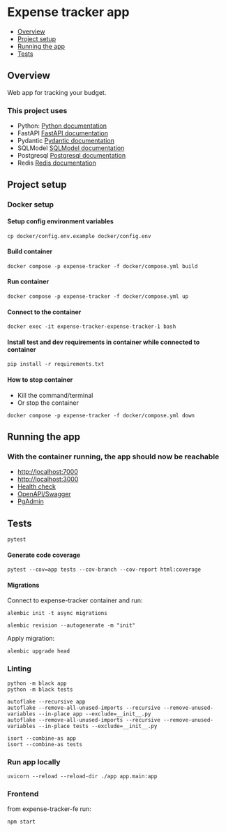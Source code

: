 # Expense tracker app

- [Overview](#overview)
- [Project setup](#project-setup)
- [Running the app](#running-the-app)
- [Tests](#tests)

## Overview

Web app for tracking your budget.

### This project uses
* Python: [Python documentation](https://docs.python.org/3/)
* FastAPI [FastAPI documentation](https://fastapi.tiangolo.com/)
* Pydantic [Pydantic documentation](https://docs.pydantic.dev/)
* SQLModel [SQLModel documentation](https://sqlmodel.tiangolo.com/)
* Postgresql [Postgresql documentation](https://www.postgresql.org/)
* Redis [Redis documentation](https://redis.io/docs/latest/)

## Project setup

### Docker setup

#### Setup config environment variables

```
cp docker/config.env.example docker/config.env
```

#### Build container

```
docker compose -p expense-tracker -f docker/compose.yml build
```

#### Run container

```
docker compose -p expense-tracker -f docker/compose.yml up
```

#### Connect to the container

```
docker exec -it expense-tracker-expense-tracker-1 bash
```

#### Install test and dev requirements in container while connected to container

```
pip install -r requirements.txt
```

#### How to stop container

* Kill the command/terminal
* Or stop the container

```
docker compose -p expense-tracker -f docker/compose.yml down
```

## Running the app

### With the container running, the app should now be reachable

* [http://localhost:7000](http://localhost:7000)
* [http://localhost:3000](http://localhost:3000)
* [Health check](http://localhost:7000/health)
* [OpenAPI/Swagger](http://localhost:7000/docs)
* [PgAdmin](http://localhost:5050/browser/)


## Tests

```
pytest
```

#### Generate code coverage

```
pytest --cov=app tests --cov-branch --cov-report html:coverage
```

#### Migrations 

Connect to expense-tracker container and run:

```
alembic init -t async migrations
```

```
alembic revision --autogenerate -m "init"
```

Apply migration:

```
alembic upgrade head
```


### Linting

```
python -m black app
python -m black tests
```

```
autoflake --recursive app
autoflake --remove-all-unused-imports --recursive --remove-unused-variables --in-place app --exclude=__init__.py
autoflake --remove-all-unused-imports --recursive --remove-unused-variables --in-place tests --exclude=__init__.py
```

```
isort --combine-as app
isort --combine-as tests
```

### Run app locally

```
uvicorn --reload --reload-dir ./app app.main:app
```

### Frontend
 
from expense-tracker-fe run:

```
npm start
```